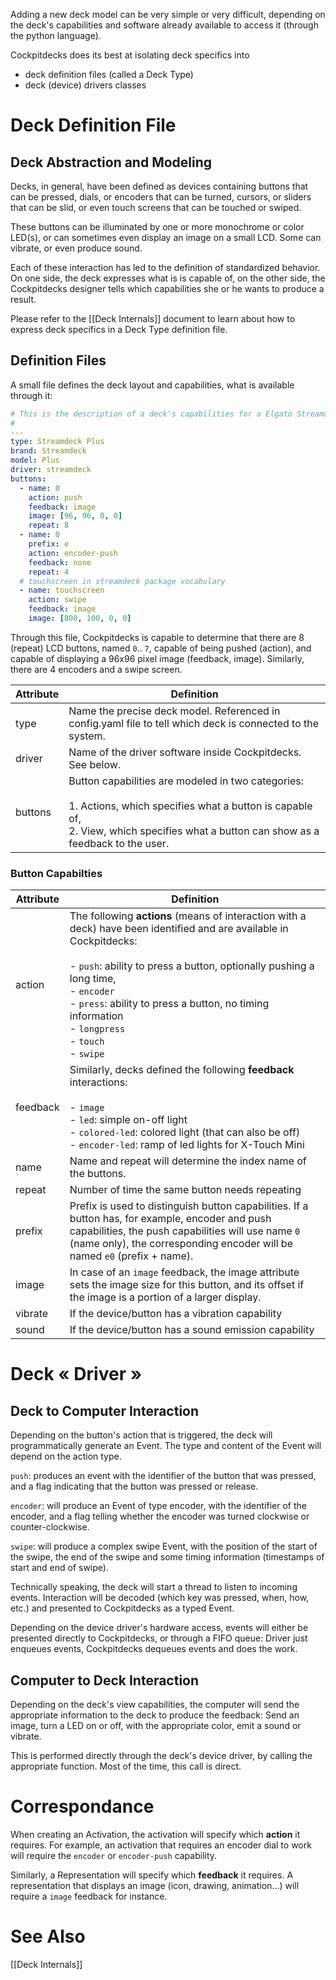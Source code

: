 Adding a new deck model can be very simple or very difficult, depending on the deck's capabilities and software already available to access it (through the python language).

Cockpitdecks does its best at isolating deck specifics into

- deck definition files (called a Deck Type)
- deck (device) drivers classes

# Deck Definition File

## Deck Abstraction and Modeling

Decks, in general, have been defined as devices containing buttons that can be pressed, dials, or encoders that can be turned, cursors, or sliders that can be slid, or even touch screens that can be touched or swiped.

These buttons can be illuminated by one or more monochrome or color LED(s), or can sometimes even display an image on a small LCD. Some can vibrate, or even produce sound.

Each of these interaction has led to the definition of standardized behavior. On one side, the deck expresses what is is capable of, on the other side, the Cockpitdecks designer tells which capabilities she or he wants to produce a result.

Please refer to the [[Deck Internals]] document to learn about how to express deck specifics in a Deck Type definition file.

## Definition Files

A small file defines the deck layout and capabilities, what is available through it:

```yaml
# This is the description of a deck's capabilities for a Elgato Streamdeck Plus device
#
---
type: Streamdeck Plus
brand: Streamdeck
model: Plus
driver: streamdeck
buttons:
  - name: 0
    action: push
    feedback: image
    image: [96, 96, 0, 0]
    repeat: 8
  - name: 0
    prefix: e
    action: encoder-push
    feedback: none
    repeat: 4
  # touchscreen in streamdeck package vocabulary
  - name: touchscreen
    action: swipe
    feedback: image
    image: [800, 100, 0, 0]
```

Through this file, Cockpitdecks is capable to determine that there are 8 (repeat) LCD buttons, named `0`.. `7`, capable of being pushed (action), and capable of displaying a 96x96 pixel image (feedback, image). Similarly, there are 4 encoders and a swipe screen.

| Attribute | Definition                                                                                                                                                                                       |
| --------- | ------------------------------------------------------------------------------------------------------------------------------------------------------------------------------------------------ |
| type      | Name the precise deck model. Referenced in config.yaml file to tell which deck is connected to the system.                                                                                       |
| driver    | Name of the driver software inside Cockpitdecks. See below.                                                                                                                                      |
| buttons   | Button capabilities are modeled in two categories:<br><br>1. Actions, which specifies what a button is capable of,<br>2. View, which specifies what a button can show as a feedback to the user. |

### Button Capabilties

| Attribute | Definition                                                                                                                                                                                                                                                                                                                    |
| --------- | ----------------------------------------------------------------------------------------------------------------------------------------------------------------------------------------------------------------------------------------------------------------------------------------------------------------------------- |
| action    | The following **actions** (means of interaction with a deck) have been identified and are available in Cockpitdecks:<br><br>- `push`: ability to press a button, optionally pushing a long time,<br>- `encoder`<br>- `press`: ability to press a button, no timing information<br>- `longpress`<br>- `touch`<br>- `swipe`<br> |
| feedback  | Similarly, decks defined the following **feedback** interactions:<br><br>- `image`<br>- `led`: simple on-off light<br>- `colored-led`: colored light (that can also be off)<br>- `encoder-led`: ramp of led lights for X-Touch Mini                                                                                           |
| name      | Name and repeat will determine the index name of the buttons.                                                                                                                                                                                                                                                                 |
| repeat    | Number of time the same button needs repeating                                                                                                                                                                                                                                                                                |
| prefix    | Prefix is used to distinguish button capabilities. If a button has, for example, encoder and push capabilities, the push capabilities will use name `0` (name only), the corresponding encoder will be named `e0` (prefix + name).                                                                                            |
| image     | In case of an `image` feedback, the image attribute sets the image size for this button, and its offset if the image is a portion of a larger display.                                                                                                                                                                        |
| vibrate   | If the device/button has a vibration capability                                                                                                                                                                                                                                                                               |
| sound     | If the device/button has a sound emission capability                                                                                                                                                                                                                                                                          |

# Deck « Driver »

## Deck to Computer Interaction

Depending on the button's action that is triggered, the deck will programmatically generate an Event. The type and content of the Event will depend on the action type.

`push`: produces an event with the identifier of the button that was pressed, and a flag indicating that the button was pressed or release.

`encoder`: will produce an Event of type encoder, with the identifier of the encoder, and a flag telling whether the encoder was turned clockwise or counter-clockwise.

`swipe`: will produce a complex swipe Event, with the position of the start of the swipe, the end of the swipe and some timing information (timestamps of start and end of swipe).

Technically speaking, the deck will start a thread to listen to incoming events. Interaction will be decoded (which key was pressed, when, how, etc.) and presented to Cockpitdecks as a typed Event.

Depending on the device driver's hardware access, events will either be presented directly to Cockpitdecks, or through a FIFO queue: Driver just enqueues events, Cockpitdecks dequeues events and does the work.

## Computer to Deck Interaction

Depending on the deck's view capabilities, the computer will send the appropriate information to the deck to produce the feedback: Send an image, turn a LED on or off, with the appropriate color, emit a sound or vibrate.

This is performed directly through the deck's device driver, by calling the appropriate function. Most of the time, this call is direct.

# Correspondance

When creating an Activation, the activation will specify which **action** it requires. For example, an activation that requires an encoder dial to work will require the `encoder` or `encoder-push` capability.

Similarly, a Representation will specify which **feedback** it requires. A representation that displays an image (icon, drawing, animation...) will require a `image` feedback for instance.

# See Also

[[Deck Internals]]
